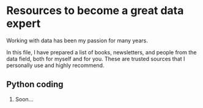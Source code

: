 # Resources to become a great data expert

Working with data has been my passion for many years.

In this file, I have prepared a list of books, newsletters, and people from the data field, both for myself and for you. These are trusted sources that I personally use and highly recommend.

## Python coding
1. Soon...
